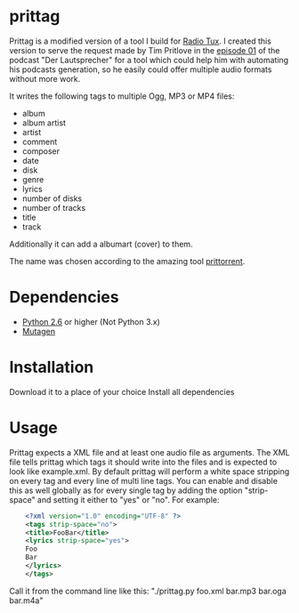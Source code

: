 prittag
=======

Prittag is a modified version of a tool I build for [Radio Tux](http://blog.radiotux.de/).
I created this version to serve the request made by Tim Pritlove in the [episode 01](http://tim.geekheim.de/2011/03/26/ls001-audio-dateiformate-feeds-und-itunes/) of the podcast "Der Lautsprecher" for a tool which could help him with automating his podcasts generation, so he easily could offer multiple audio formats without more work.

It writes the following tags to multiple Ogg, MP3 or MP4 files:

- album
- album artist
- artist
- comment
- composer
- date
- disk
- genre
- lyrics
- number of disks
- number of tracks
- title
- track

Additionally it can add a albumart (cover) to them.

The name was chosen according to the amazing tool [prittorrent](https://github.com/astro/prittorrent).

Dependencies
============

- [Python 2.6](http://python.org) or higher (Not Python 3.x)
- [Mutagen](http://code.google.com/p/mutagen/)

Installation
============
Download it to a place of your choice
Install all dependencies

Usage
=====
Prittag expects a XML file and at least one audio file as arguments.
The XML file tells prittag which tags it should write into the files and is expected to look like example.xml.
By default prittag will perform a  white space stripping on every tag and every line of multi line tags.
You can enable and disable this as well globally as for every single tag by adding the option "strip-space" and setting it either to "yes" or "no".
For example:

```xml
    <?xml version="1.0" encoding="UTF-8" ?>
    <tags strip-space="no">
	<title>FooBar</title>
	<lyrics strip-space="yes">
	Foo
	Bar
	</lyrics>
    </tags>
```

Call it from the command line like this: "./prittag.py foo.xml bar.mp3 bar.oga bar.m4a"
